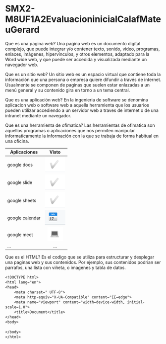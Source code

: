 # SMX2-M8UF1A2EvaluacioninicialCalafMateuGerard

Que es una pagina web? Una pagina web es un documento digital complejo, que puede integrar y/o contener texto, sonido, video, programas, enlaces, imágenes, hipervínculos, y otros elementos, adaptado para la Word wide web, y que puede ser accedida y visualizada mediante un navegador web.

Que es un sitio web? Un sitio web es un espacio virtual que contiene toda la información que una persona o empresa quiere difundir a través de internet. Usualmente se componen de paginas que suelen estar enlazadas a un menú general y su contenido gira en torno a un tema central.

Que es una aplicación web? En la ingenieria de software se denomina aplicacion web o software web a aquella herramienta que los usuarios pueden utilizar accediendo a un servidor web a traves de internet o de una intranet mediante un navegador.

Que es una herramienta de ofimatica? Las herramientas de ofimatica son aquellos programas o aplicaciones que nos permiten manipular informaticamente la información con la que se trabaja de forma habitual en una oficina.

| Aplicaciones | Visto |
| ---------- |:----------:|
|google docs|![Alt text](image-6.png)|
|google slide|![Alt text](image-7.png)|
|google sheets|![Alt text](image-8.png)|
|google calendar|![Alt text](image-9.png)|
|google meet|![Alt text](image-10.png)|
|...|...|

Que es el HTML? Es el codigo que se utiliza para estructurar y desplegar una paginas web y sus contenidos. Por ejemplo, sus contenidos podrian ser parrafos, una lista con viñeta, o imagenes y tabla de datos.

```
<!DOCTYPE html>
<html lang="en">
<head>
    <meta charset=" UTF-8">
    <meta http-equiv="X-UA-Compatible" content="IE=edge">
    <meta name="viewport" content="width=device-width, initial-scale=1.0">
    <title>Document</title>
</head>
<body>

</body>
</html>
```




